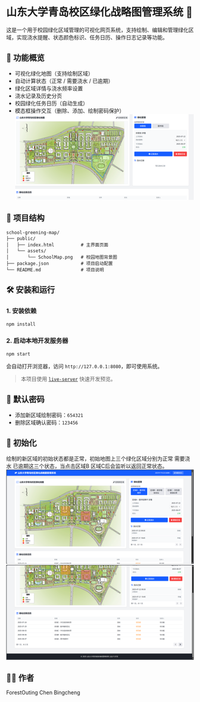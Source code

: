 # 山东大学青岛校区绿化战略图管理系统 🌿

这是一个用于校园绿化区域管理的可视化网页系统，支持绘制、编辑和管理绿化区域，实现浇水提醒、状态颜色标识、任务日历、操作日志记录等功能。

## 🚀 功能概览

- 可视化绿化地图（支持绘制区域）
- 自动计算状态（正常 / 需要浇水 / 已逾期）
- 绿化区域详情与浇水频率设置
- 浇水记录及历史分页
- 校园绿化任务日历（自动生成）
- 模态框操作交互（删除、添加、绘制密码保护）
![alt text](<2025-07-22 172542.png>)

## 📂 项目结构

```
school-greening-map/
├── public/
│   ├── index.html          # 主界面页面
│   └── assets/
│       └── SchoolMap.png   # 校园地图背景图
├── package.json            # 项目启动配置
└── README.md               # 项目说明
```

## 🛠️ 安装和运行

### 1. 安装依赖

```bash
npm install
```

### 2. 启动本地开发服务器

```bash
npm start
```

会自动打开浏览器，访问 `http://127.0.0.1:8080`，即可使用系统。

> 本项目使用 [`live-server`](https://www.npmjs.com/package/live-server) 快速开发预览。

## 🔐 默认密码

- 添加新区域绘制密码：`654321`
- 删除区域确认密码：`123456`

## 📸 初始化

绘制的新区域的初始状态都是正常，初始地图上三个绿化区域分别为正常 需要浇水 已逾期这三个状态，当点击区域B 区域C后会监听以返回正常状态。
![alt text](<2025-07-22 172137.png>)
![alt text](<2025-07-22 172159.png>)

## 🧑‍💻 作者

ForestOuting
Chen Bingcheng

